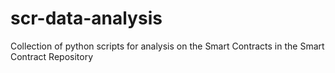 # scr-data-analysis
Collection of python scripts for analysis on the Smart Contracts in the Smart Contract Repository
